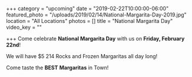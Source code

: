 +++
category = "upcoming"
date = "2019-02-22T10:00:00-06:00"
featured_photo = "/uploads/2019/02/14/National-Margarita-Day-2019.jpg"
location = "All Locations"
photos = []
title = "National Margarita Day"
video_key = ""

+++
Come celebrate **National Margarita Day** with us on **Friday, February 22nd**! 

We will have $5 214 Rocks and Frozen Margaritas all day long!

Come taste the **BEST** **Margaritas** in Town!